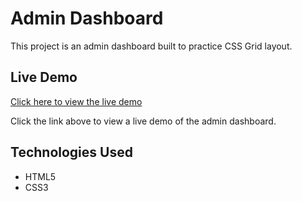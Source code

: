 # Admin Dashboard

This project is an admin dashboard built to practice CSS Grid layout.

## Live Demo
[Click here to view the live demo](https://andkymon.github.io/admin-dashboard/)

Click the link above to view a live demo of the admin dashboard.

## Technologies Used
- HTML5
- CSS3
